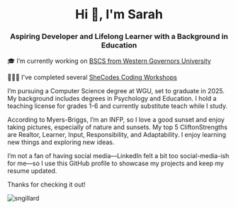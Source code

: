 <h1 align="center">Hi 👋, I'm Sarah</h1>
<h3 align="center">Aspiring Developer and Lifelong Learner with a Background in Education</h3>

🎓 I’m currently working on [BSCS from Western Governors University](https://github.com/sngillard/WGU_Transfer_Courses.git)

👩🏻‍💻 I've completed several [SheCodes Coding Workshops](https://www.shecodes.io/graduates/43613-sarah-gillard)

I’m pursuing a Computer Science degree at WGU, set to graduate in 2025. My background includes degrees in Psychology and Education. I hold a teaching license for grades 1-6 and currently substitute teach while I study. 

According to Myers-Briggs, I’m an INFP, so I love a good sunset and enjoy taking pictures, especially of nature and sunsets. My top 5 CliftonStrengths are Realtor, Learner, Input, Responsibility, and Adaptability. I enjoy learning new things and exploring new ideas.

I’m not a fan of having social media—LinkedIn felt a bit too social-media-ish for me—so I use this GitHub profile to showcase my projects and keep my resume updated.

Thanks for checking it out!

<img align="center" src="https://github-readme-stats.vercel.app/api/top-langs?username=sngillard&show_icons=true&locale=en&layout=compact" alt="sngillard" /> </p> 
